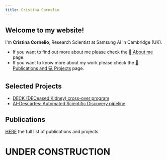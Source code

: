 ```yaml
---
title: Cristina Cornelio
---
```

## Welcome to my website! 
I'm **Cristina Cornelio**, Research Scientist at Samsung AI in Cambridge (UK). 
* If you want to find out more about me please check the <a href="https://corneliocristina.github.io/about" style="display: inline" class="button"> 👤 About me</a> page.
* If you want to know more about my work please check the <a href="https://corneliocristina.github.io/about" style="display: inline" class="button"> 📖 Publications and 💻 Projects</a> page.



## Selected Projects

* [DECK (DECeased Kidney) cross-over program](DECK.md)
* [AI-Descartes: Automated Scientific Discovery pipeline](https://ai-descartes.github.io/)


## Publications
[HERE](publications.md) the full list of publications and projects


# UNDER CONSTRUCTION

